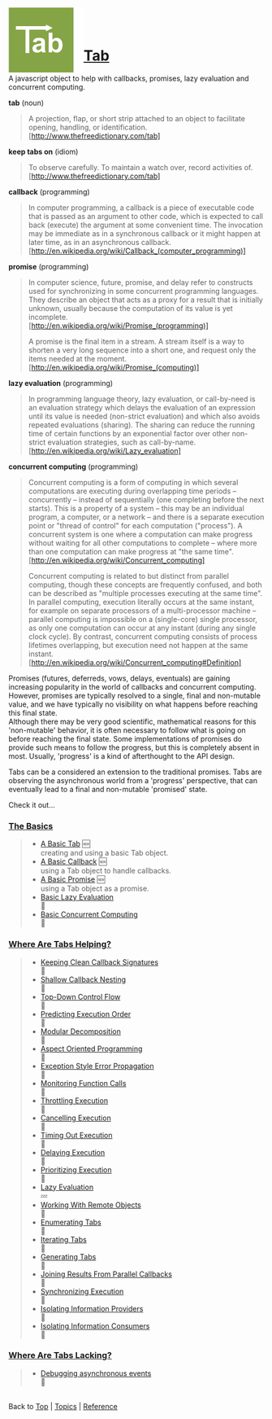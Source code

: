 <a name="top" ></a>

<img src="./doc/img/tab-logo128.png" alt="Tab logo" align="left" style="float:left;" /><img src="./doc/img/1x1.png" align="left" style="float:left;" height="128" width="20" /><img src="./doc/img/1x1.png" height="1" width="20" style="margin-top:35px;" />
# [Tab][top]
A javascript object to help with callbacks, promises, lazy evaluation and concurrent computing.
<br />

**tab** (noun)
> A projection, flap, or short strip attached to an object to facilitate opening, handling, or identification. <br /> [http://www.thefreedictionary.com/tab]

**keep tabs on** (idiom)
> To observe carefully.  To maintain a watch over, record activities of. <br /> [http://www.thefreedictionary.com/tab]

**callback** (programming)
> In computer programming, a callback is a piece of executable code that is passed as an argument to other code, which is expected to call back (execute) the argument at some convenient time. The invocation may be immediate as in a synchronous callback or it might happen at later time, as in an asynchronous callback. <br /> [http://en.wikipedia.org/wiki/Callback_(computer_programming)]

**promise** (programming)
> In computer science, future, promise, and delay refer to constructs used for synchronizing in some concurrent programming languages. They describe an object that acts as a proxy for a result that is initially unknown, usually because the computation of its value is yet incomplete. <br /> [http://en.wikipedia.org/wiki/Promise_(programming)]
>
> A promise is the final item in a stream. A stream itself is a way to shorten a very long sequence into a short one, and request only the items needed at the moment. <br /> [http://en.wikipedia.org/wiki/Promise_(computing)]

**lazy evaluation** (programming)
> In programming language theory, lazy evaluation, or call-by-need is an evaluation strategy which delays the evaluation of an expression until its value is needed (non-strict evaluation) and which also avoids repeated evaluations (sharing). The sharing can reduce the running time of certain functions by an exponential factor over other non-strict evaluation strategies, such as call-by-name. <br /> [http://en.wikipedia.org/wiki/Lazy_evaluation]

**concurrent computing** (programming)
>Concurrent computing is a form of computing in which several computations are executing during overlapping time periods – concurrently – instead of sequentially (one completing before the next starts). This is a property of a system – this may be an individual program, a computer, or a network – and there is a separate execution point or "thread of control" for each computation ("process"). A concurrent system is one where a computation can make progress without waiting for all other computations to complete – where more than one computation can make progress at "the same time". <br /> [http://en.wikipedia.org/wiki/Concurrent_computing]
>
> Concurrent computing is related to but distinct from parallel computing, though these concepts are frequently confused, and both can be described as "multiple processes executing at the same time". In parallel computing, execution literally occurs at the same instant, for example on separate processors of a multi-processor machine – parallel computing is impossible on a (single-core) single processor, as only one computation can occur at any instant (during any single clock cycle). By contrast, concurrent computing consists of process lifetimes overlapping, but execution need not happen at the same instant. <br /> [http://en.wikipedia.org/wiki/Concurrent_computing#Definition]



Promises (futures, deferreds, vows, delays, eventuals) are gaining increasing popularity in the world of callbacks and concurrent computing.  However, promises are typically resolved to a single, final and non-mutable value, and we have typically no visibility on what happens before reaching this final state.  
Although there may be very good scientific, mathematical reasons for this 'non-mutable' behavior, it is often necessary to follow what is going on before reaching the final state.  Some implementations of promises do provide such means to follow the progress, but this is completely absent in most.  Usually, 'progress' is a kind of afterthought to the API design.

Tabs can be a considered an extension to the traditional promises.  Tabs are observing the asynchronous world from a 'progress' perspective, that can eventually lead to a final and non-mutable 'promised' state.

Check it out...

### [The Basics][topic-the-basics]
> * [A Basic Tab][topic-a-basic-tab] :new:  
>   creating and using a basic Tab object.
> * [A Basic Callback][topic-a-basic-callback] :new:  
>   using a Tab object to handle callbacks.
> * [A Basic Promise][topic-a-basic-promise] :new:  
>   using a Tab object as a promise.
> * [Basic Lazy Evaluation][topic-basic-lazy-evaluation]  
>   :thought_balloon:
> * [Basic Concurrent Computing][topic-basic-concurrent-computing]  
>   :thought_balloon:

### [Where Are Tabs Helping?][topic-where-are-tabs-helping]
> * [Keeping Clean Callback Signatures][topic-keeping-clean-callback-signatures]  
>   :thought_balloon:
> * [Shallow Callback Nesting][topic-shallow-callback-nesting]  
>   :thought_balloon:
> * [Top-Down Control Flow][topic-top-down-control-flow]  
>   :thought_balloon:
> * [Predicting Execution Order][topic-predicting-execution-order]  
>   :thought_balloon:
> * [Modular Decomposition][topic-modular-decomposition]  
>   :thought_balloon:
> * [Aspect Oriented Programming][topic-aspect-oriented-programming]  
>   :thought_balloon:
> * [Exception Style Error Propagation][topic-exception-style-error-propagation]  
>   :thought_balloon:
> * [Monitoring Function Calls][topic-monitoring-function-calls]  
>   :thought_balloon:
> * [Throttling Execution][topic-throttling-execution]  
>   :thought_balloon:
> * [Cancelling Execution][topic-cancelling-execution]  
>   :thought_balloon:
> * [Timing Out Execution][topic-timing-out-execution]  
>   :thought_balloon:
> * [Delaying Execution][topic-delaying-execution]  
>   :thought_balloon:
> * [Prioritizing Execution][topic-prioritizing-execution]  
>   :thought_balloon:
> * [Lazy Evaluation][topic-lazy-evaluation]  
>   :zzz:
> * [Working With Remote Objects][topic-working-with-remote-objects]  
>   :thought_balloon:
> * [Enumerating Tabs][topic-enumerating-tabs]  
>   :thought_balloon:
> * [Iterating Tabs][topic-iterating-tabs]  
>   :thought_balloon:
> * [Generating Tabs][topic-generating-tabs]  
>   :thought_balloon:
> * [Joining Results From Parallel Callbacks][topic-joining-results-from-parallel-execution]  
>   :thought_balloon:
> * [Synchronizing Execution][topic-synchronizing-execution]  
>   :thought_balloon:
> * [Isolating Information Providers][topic-isolating-information-providers]  
>   :thought_balloon:
> * [Isolating Information Consumers][topic-isolating-information-consumers]  
>   :thought_balloon:

### [Where Are Tabs Lacking?][topic-where-are-tabs-lacking]
> * [Debugging asynchronous events][topic-debugging-asynchronous-events]  
>   :thought_balloon:



<br /> Back to [Top] | [Topics] | [Reference] <br />





[top]:       #top                        "back to the top of this page"
[topics]:    /doc/topics.md#topics       "back to the 'Topics' section"
[reference]: /doc/reference.md#reference "back to the 'Reference' section"



[topic-the-basics]:                              #the-basics                                  "more topics under 'The Basics'"
[topic-where-are-tabs-helping]:                  #where-are-tabs-helping                      "more topics under 'Where Are Tabs Helping'"
[topic-where-are-tabs-lacking]:                  #where-are-tabs-lacking                      "more topics under 'Where Are Tabs Lacking'"



[topic-a-basic-tab]:                             /doc/topics/a-basic-tab.md#top                             "A Basic Tab: creating and using a basic Tab object."
[topic-a-basic-callback]:                        /doc/topics/a-basic-callback.md#top                        "A Basic Callback: using a Tab object to handle callbacks."
[topic-a-basic-promise]:                         /doc/topics/a-basic-promise.md#top                         "A Basic Promise: using a Tab object as a promise."
[topic-basic-lazy-evaluation]:                   /doc/topics/basic-lazy-evaluation.md#top                   "Basic Lazy Evaluation: ..."
[topic-basic-concurrent-computing]:              /doc/topics/basic-concurrent-computing.md#top              "Basic Concurrent Computing: ..."

[topic-keeping-clean-callback-signatures]:       /doc/topics/keeping-clean-callback-signatures.md#top       "Keeping Clean Callback Signatures: ..."
[topic-shallow-callback-nesting]:                /doc/topics/shallow-callback-nesting.md#top                "Shallow Callback Nesting: ..."
[topic-top-down-control-flow]:                   /doc/topics/top-down-control-flow.md#top                   "Top-Down Control Flow: ..."
[topic-predicting-execution-order]:              /doc/topics/predicting-execution-order.md#top              "Predicting Execution Order: ..."
[topic-modular-decomposition]:                   /doc/topics/modular-decomposition.md#top                   "Modular Decomposition: ..."
[topic-aspect-oriented-programming]:             /doc/topics/aspect-oriented-programming].md#top            "Aspect Oriented Programming: ..."
[topic-exception-style-error-propagation]:       /doc/topics/exception-style-error-propagation.md#top       "Exception Style Error Propagation: ..."
[topic-monitoring-function-calls]:               /doc/topics/monitoring-function-calls.md#top               "Monitoring Function Calls: ..."
[topic-throttling-execution]:                    /doc/topics/throttling-execution.md#top                    "Throttling Execution: ..."
[topic-cancelling-execution]:                    /doc/topics/cancelling-execution.md#top                    "Cancelling Execution: ..."
[topic-timing-out-execution]:                    /doc/topics/timing-out-execution.md#top                    "Timing Out Execution: ..."
[topic-delaying-execution]:                      /doc/topics/delaying-execution.md#top                      "Delaying Execution: ..."
[topic-prioritizing-execution]:                  /doc/topics/prioritizing-execution.md#top                  "Prioritizing Execution: ..."
[topic-lazy-evaluation]:                         /doc/topics/lazy-evaluation.md#top                         "Lazy Evaluation: !!! thinking hard !!!"
[topic-working-with-remote-objects]:             /doc/topics/working-with-remote-objects.md#top             "Working With Remote Objects: ..."
[topic-enumerating-tabs]:                        /doc/topics/enumerating-tabs.md#top                        "Enumerating Tabs: ..."
[topic-iterating-tabs]:                          /doc/topics/iterating-tabs.md#top                          "Iterating Tabs: ..."
[topic-generating-tabs]:                         /doc/topics/generating-tabs.md#top                         "Generating Tabs: ..."
[topic-joining-results-from-parallel-execution]: /doc/topics/joining-results-from-parallel-execution.md#top "Joining Results From Parallel Execution: ..."
[topic-synchronizing-execution]:                 /doc/topics/synchronizing-execution.md#top                 "Synchronizing Execution: ..."
[topic-isolating-information-providers]:         /doc/topics/isolating-information-providers.md#top         "Isolating Information Providers: ..."
[topic-isolating-information-consumers]:         /doc/topics/isolating-information-consumers.md#top         "Isolating Information Consumers: ..."

[topic-debugging-asynchronous-events]:           /doc/topics/debugging-asynchronous-events.md#top           "Debugging Asynchronous Events: ..."
